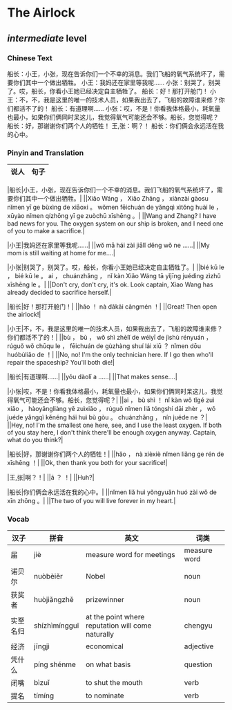 # The Airlock
## *intermediate* level

### Chinese Text
船长：小王，小张，现在告诉你们一个不幸的消息。我们飞船的氧气系统坏了，需要你们其中一个做出牺牲。
小王：我妈还在家里等我呢......
小张：别哭了，别哭了。哎，船长，你看小王她已经决定自主牺牲了。
船长：好！那打开舱门！
小王：不，不，我是这里的唯一的技术人员，如果我出去了，飞船的故障谁来修？你们都活不了的！
船长：有道理啊......
小张：哎，不是！你看我体格最小，耗氧量也最小，如果你们俩同时呆这儿，我觉得氧气可能还会不够。船长，您觉得呢？
船长：好，那谢谢你们两个人的牺牲！
王,张：啊？！
船长：你们俩会永远活在我的心中。

### Pinyin and Translation
|说人|句子|
|----|----|

|船长|小王，小张，现在告诉你们一个不幸的消息。我们飞船的氧气系统坏了，需要你们其中一个做出牺牲。|
||Xiǎo Wáng ， Xiǎo Zhāng ， xiànzài gàosu nǐmen yī ge bùxìng de xiāoxi 。 wǒmen fēichuán de yǎngqì xìtǒng huài le ， xūyào nǐmen qízhōng yī ge zuòchū xīshēng 。|
||Wang and Zhang? I have bad news for you. The oxygen system on our ship is broken, and I need one of you to make a sacrifice.|

|小王|我妈还在家里等我呢......|
||wǒ mā hái zài jiālǐ děng wǒ ne ......|
||My mom is still waiting at home for me....|

|小张|别哭了，别哭了。哎，船长，你看小王她已经决定自主牺牲了。|
||bié kū le ， bié kū le 。 ai ， chuánzhǎng ， nǐ kàn Xiǎo Wáng tā yǐjīng juédìng zìzhǔ xīshēng le 。|
||Don't cry, don't cry, it's ok. Look captain, Xiao Wang has already decided to sacrifice herself.|

|船长|好！那打开舱门！|
||hǎo ！ nà dǎkāi cāngmén ！|
||Great! Then open the airlock!|

|小王|不，不，我是这里的唯一的技术人员，如果我出去了，飞船的故障谁来修？你们都活不了的！|
||bù ， bù ， wǒ shì zhèlǐ de wéiyī de jìshù rényuán ， rúguǒ wǒ chūqu le ， fēichuán de gùzhàng shuí lái xiū ？ nǐmen dōu huóbùliǎo de ！|
||No, no! I'm the only technician here. If I go then who'll repair the spaceship? You'll both die!|

|船长|有道理啊......|
||yǒu dàolǐ a ......|
||That makes sense....|

|小张|哎，不是！你看我体格最小，耗氧量也最小，如果你们俩同时呆这儿，我觉得氧气可能还会不够。船长，您觉得呢？|
||ai ， bù shì ！ nǐ kàn wǒ tǐgé zuì xiǎo ， hàoyǎngliàng yě zuìxiǎo ， rúguǒ nǐmen liǎ tóngshí dāi zhèr ， wǒ juéde yǎngqì kěnéng hái huì bù gòu 。 chuánzhǎng ， nín juéde ne ？|
||Hey, no! I'm the smallest one here, see, and I use the least oxygen. If both of you stay here, I don't think there'll be enough oxygen anyway. Captain, what do you think?|

|船长|好，那谢谢你们两个人的牺牲！|
||hǎo ， nà xièxiè nǐmen liǎng ge rén de xīshēng ！|
||Ok, then thank you both for your sacrifice!|

|王,张|啊？！|
||ā ？ ！|
||Huh?|

|船长|你们俩会永远活在我的心中。|
||nǐmen liǎ huì yǒngyuǎn huó zài wǒ de xīn zhōng 。|
||The two of you will live forever in my heart.|
### Vocab
|汉子|拼音|英文|词类|
|----|----|----|----|
|届|jiè|measure word for meetings|measure word|
|诺贝尔|nuòbèiěr|Nobel|noun|
|获奖者|huòjiǎngzhě|prizewinner|noun|
|实至名归|shízhìmíngguī|at the point where reputation will come naturally|chengyu|
|经济|jīngjì|economical|adjective|
|凭什么|píng shénme|on what basis|question|
|闭嘴|bìzuǐ|to shut the mouth|verb|
|提名|tímíng|to nominate|verb|